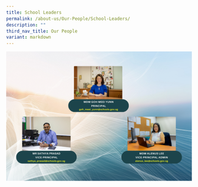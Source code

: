 ```yaml
---
title: School Leaders
permalink: /about-us/Our-People/School-Leaders/
description: ""
third_nav_title: Our People
variant: markdown
---
```


![](/images/About%20Us/Our%20People/School%20Leaders/School_Leaders.png)